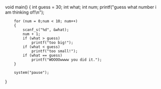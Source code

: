 void main()
{
	int guess = 30;
	int what;
	int num;
		printf("guess what number i am thinking of!\n");

		for (num = 0;num < 10; num++)
		{
			scanf_s("%d", &what);
			num + 1;
			if (what > guess)
				printf("too big!");
			if (what < guess)
				printf("too small!");
			if (what == guess)
				printf("WOOOOwwww you did it.");
		}

		system("pause");
}

